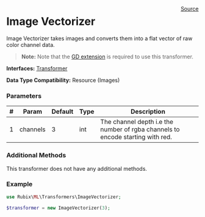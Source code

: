 <span style="float:right;"><a href="https://github.com/RubixML/RubixML/blob/master/src/Transformers/ImageVectorizer.php">Source</a></span>

# Image Vectorizer
Image Vectorizer takes images and converts them into a flat vector of raw color channel data.

> **Note:** Note that the [GD extension](https://php.net/manual/en/book.image.php) is required to use this transformer.

**Interfaces:** [Transformer](api.md#transformer)

**Data Type Compatibility:** Resource (Images)

### Parameters
| # | Param | Default | Type | Description |
|---|---|---|---|---|
| 1 | channels | 3 | int | The channel depth i.e the number of rgba channels to encode starting with red. |

### Additional Methods
This transformer does not have any additional methods.

### Example
```php
use Rubix\ML\Transformers\ImageVectorizer;

$transformer = new ImageVectorizer(3);
```